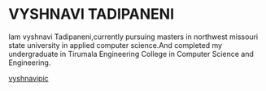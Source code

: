 # VYSHNAVI TADIPANENI

Iam vyshnavi Tadipaneni,currently pursuing masters in northwest missouri state university in applied computer science.And completed my undergraduate in Tirumala Engineering College in Computer Science and Engineering.

[vyshnavipic](C:\Users\S542413\Documents\GitHub\assignment2-tadipaneni\vyshnavi.png)
